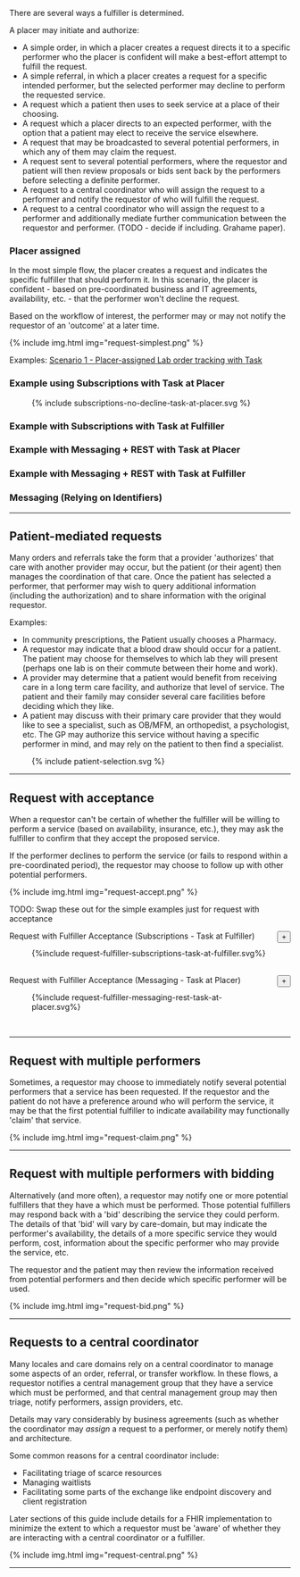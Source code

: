 There are several ways a fulfiller is determined.   

A placer may initiate and authorize:
* A simple order, in which a placer creates a request directs it to a specific performer who the placer is confident will make a best-effort attempt to fulfill the request. 
* A simple referral, in which a placer creates a request for a specific intended performer, but the selected performer may decline to perform the requested service.
* A request which a patient then uses to seek service at a place of their choosing.
* A request which a placer directs to an expected performer, with the option that a patient may elect to receive the service elsewhere.
* A request that may be broadcasted to several potential performers, in which any of them may claim the request.
* A request sent to several potential performers, where the requestor and patient will then review proposals or bids sent back by the performers before selecting a definite performer.
* A request to a central coordinator who will assign the request to a performer and notify the requestor of who will fulfill the request.
* A request to a central coordinator who will assign the request to a performer and additionally mediate further communication between the requestor and performer. (TODO - decide if including. Grahame paper).

### Placer assigned

In the most simple flow, the placer creates a request and indicates the specific fulfiller that should perform it. In this scenario, the placer is confident - based on pre-coordinated business and IT agreements, availability, etc. - that the performer won't decline the request.

Based on the workflow of interest, the performer may or may not notify the requestor of an 'outcome' at a later time. 

{% include img.html img="request-simplest.png" %}


Examples: 
[Scenario 1 - Placer-assigned Lab order tracking with Task](ExampleScenario-scenario1-lab-order.html)


### Example using Subscriptions with Task at Placer


<figure>
  {% include subscriptions-no-decline-task-at-placer.svg %}
</figure>

### Example with Subscriptions with Task at Fulfiller


### Example with Messaging + REST with Task at Placer


### Example with Messaging + REST with Task at Fulfiller


### Messaging (Relying on Identifiers)


<hr>


## Patient-mediated requests
Many orders and referrals take the form that a provider 'authorizes' that care with another provider may occur, but the patient (or their agent) then manages the coordination of that care. Once the patient has selected a performer, that performer may wish to query additional information (including the authorization) and to share information with the original requestor. 

Examples:
* In community prescriptions, the Patient usually chooses a Pharmacy.
* A requestor may indicate that a blood draw should occur for a patient. The patient may choose for themselves to which lab they will present (perhaps one lab is on their commute between their home and work).
* A provider may determine that a patient would benefit from receiving care in a long term care facility, and authorize that level of service. The patient and their family may consider several care facilities before deciding which they like.
* A patient may discuss with their primary care provider that they would like to see a specialist, such as OB/MFM, an orthopedist, a psychologist, etc. The GP may authorize this service without having a specific performer in mind, and may rely on the patient to then find a specialist.  

<figure>
  {% include patient-selection.svg %}
</figure>


<hr>


## Request with acceptance

When a requestor can't be certain of whether the fulfiller will be willing to perform a service (based on availability, insurance, etc.), they may ask the fulfiller to confirm that they accept the proposed service.

If the performer declines to perform the service (or fails to respond within a pre-coordinated period), the requestor may choose to follow up with other potential performers. 

{% include img.html img="request-accept.png" %}


TODO: Swap these out for the simple examples just for request with acceptance


<div class="panel panel-default">
  <div class="panel-heading">
    <div class="panel-title">Request with Fulfiller Acceptance (Subscriptions - Task at Fulfiller) <button type="button" class="btn btn-default top-align-text" style="float: right;" data-target="#fig1" data-toggle="collapse">+</button></div>
  </div>
  <div id="fig1" class="panel-collapse collapse">
    <div class="panel-body">
        <figure>
        {%include request-fulfiller-subscriptions-task-at-fulfiller.svg%}
        </figure>
        <br clear="all"/>
    </div>
  </div>
</div>


<div class="panel panel-default">
  <div class="panel-heading">
    <div class="panel-title">Request with Fulfiller Acceptance (Messaging - Task at Placer) <button type="button" class="btn btn-default" style="float: right;" data-target="#fig2" data-toggle="collapse">+</button></div>
  </div>
  <div id="fig2" class="panel-collapse collapse">
    <div class="panel-body">
        <figure>
        {%include request-fulfiller-messaging-rest-task-at-placer.svg%}
        </figure>
        <br clear="all"/>
    </div>
  </div>
</div>



<hr>


## Request with multiple performers

Sometimes, a requestor may choose to immediately notify several potential performers that a service has been requested. If the requestor and the patient do not have a preference around who will perform the service, it may be that the first potential fulfiller to indicate availability may functionally 'claim' that service.

{% include img.html img="request-claim.png" %}




<hr>


## Request with multiple performers with bidding

Alternatively (and more often), a requestor may notify one or more potential fulfillers that they have a which must be performed. Those potential fulfillers may respond back with a 'bid' describing the service they could perform. The details of that 'bid' will vary by care-domain, but may indicate the performer's availability, the details of a more specific service they would perform, cost, information about the specific performer who may provide the service, etc.

The requestor and the patient may then review the information received from potential performers and then decide which specific performer will be used. 

{% include img.html img="request-bid.png" %}


<hr>


## Requests to a central coordinator
Many locales and care domains rely on a central coordinator to manage some aspects of an order, referral, or transfer workflow. In these flows, a requestor notifies a central management group that they have a service which must be performed, and that central management group may then triage, notify performers, assign providers, etc.

Details may vary considerably by business agreements (such as whether the coordinator may _assign_ a request to a performer, or merely notify them) and architecture.

Some common reasons for a central coordinator include:
* Facilitating triage of scarce resources
* Managing waitlists
* Facilitating some parts of the exchange like endpoint discovery and client registration

Later sections of this guide include details for a FHIR implementation to minimize the extent to which a requestor must be 'aware' of whether they are interacting with a central coordinator or a fulfiller. 

{% include img.html img="request-central.png" %}

<hr>
